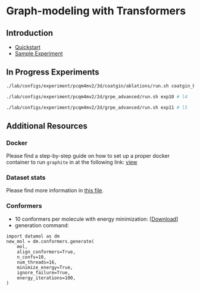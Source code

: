 # Graph-modeling with Transformers

## Introduction
* [Quickstart](https://github.com/shayanfazeli/graphite_pcqm4mv2/tree/master/getting_started.md)
* [Sample Experiment](https://github.com/shayanfazeli/graphite_pcqm4mv2/tree/master/lab/configs/experiment/pcqm4mv2/2d/grpe)

## In Progress Experiments
```bash
./lab/configs/experiment/pcqm4mv2/3d/coatgin/ablations/run.sh coatgin_base2_3d_sdf_alwaysinclude  # l3
```

```bash
./lab/configs/experiment/pcqm4mv2/2d/grpe_advanced/run.sh exp10 # l4
```

```bash
./lab/configs/experiment/pcqm4mv2/2d/grpe_advanced/run.sh exp11 # l5
```


## Additional Resources
### Docker
Please find a step-by-step guide on how to set up a proper docker container to run `graphite` in at the following
link: [view](https://github.com/shayanfazeli/graphite_pcqm4mv2/blob/master/docker_info.md)

### Dataset stats
Please find more information in [this file](https://github.com/shayanfazeli/graphite_pcqm4mv2/blob/master/dataset_stats.md).

### Conformers
* 10 conformers per molecule with energy minimization: [[Download](https://drive.google.com/file/d/1xSNWO5sjGH5ZLHbeR8h9MIR7qXVmhrjd/view?usp=sharing)]
* generation command:
```python3
import datamol as dm
new_mol = dm.conformers.generate(
    mol, 
    align_conformers=True,
    n_confs=10,
    num_threads=16,
    minimize_energy=True,
    ignore_failure=True,
    energy_iterations=100,
)
```
